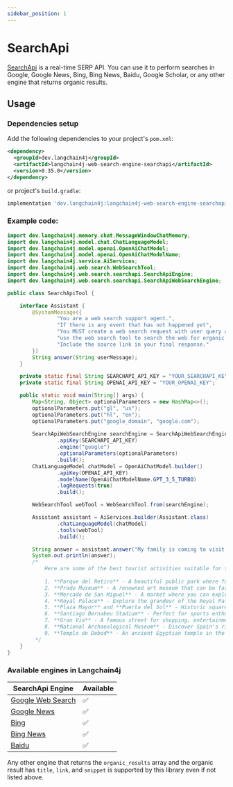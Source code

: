```yaml
---
sidebar_position: 1
---
```


# SearchApi

[SearchApi](https://www.searchapi.io/) is a real-time SERP API. You can use it to perform searches in Google, Google News, Bing, Bing News, Baidu, Google Scholar, or any other engine that returns organic results.

## Usage

### Dependencies setup

Add the following dependencies to your project's `pom.xml`:
```xml
<dependency>
  <groupId>dev.langchain4j</groupId>
  <artifactId>langchain4j-web-search-engine-searchapi</artifactId>
  <version>0.35.0</version>
</dependency>
```

or project's `build.gradle`:

```groovy
implementation 'dev.langchain4j:langchain4j-web-search-engine-searchapi:0.35.0'
```

### Example code:

```java
import dev.langchain4j.memory.chat.MessageWindowChatMemory;
import dev.langchain4j.model.chat.ChatLanguageModel;
import dev.langchain4j.model.openai.OpenAiChatModel;
import dev.langchain4j.model.openai.OpenAiChatModelName;
import dev.langchain4j.service.AiServices;
import dev.langchain4j.web.search.WebSearchTool;
import dev.langchain4j.web.search.searchapi.SearchApiEngine;
import dev.langchain4j.web.search.searchapi.SearchApiWebSearchEngine;

public class SearchApiTool {

    interface Assistant {
        @SystemMessage({
                "You are a web search support agent.",
                "If there is any event that has not happened yet",
                "You MUST create a web search request with user query and",
                "use the web search tool to search the web for organic web results.",
                "Include the source link in your final response."
        })
        String answer(String userMessage);
    }

    private static final String SEARCHAPI_API_KEY = "YOUR_SEARCHAPI_KEY";
    private static final String OPENAI_API_KEY = "YOUR_OPENAI_KEY";

    public static void main(String[] args) {
        Map<String, Object> optionalParameters = new HashMap<>();
        optionalParameters.put("gl", "us");
        optionalParameters.put("hl", "en");
        optionalParameters.put("google_domain", "google.com");
        
        SearchApiWebSearchEngine searchEngine = SearchApiWebSearchEngine.builder()
                .apiKey(SEARCHAPI_API_KEY)
                .engine("google")
                .optionalParameters(optionalParameters)
                .build();
        ChatLanguageModel chatModel = OpenAiChatModel.builder()
                .apiKey(OPENAI_API_KEY)
                .modelName(OpenAiChatModelName.GPT_3_5_TURBO)
                .logRequests(true)
                .build();

        WebSearchTool webTool = WebSearchTool.from(searchEngine);

        Assistant assistant = AiServices.builder(Assistant.class)
                .chatLanguageModel(chatModel)
                .tools(webTool)
                .build();

        String answer = assistant.answer("My family is coming to visit me in Madrid next week, list the best tourist activities suitable for the whole family");
        System.out.println(answer);
        /*
            Here are some of the best tourist activities suitable for the whole family in Madrid:
            
            1. **Parque del Retiro** - A beautiful public park where families can enjoy nature and various activities.
            2. **Prado Museum** - A renowned art museum that can be fascinating for both adults and children.
            3. **Mercado de San Miguel** - A market where you can explore and taste delicious Spanish food.
            4. **Royal Palace** - Explore the grandeur of the Royal Palace of Madrid.
            5. **Plaza Mayor** and **Puerta del Sol** - Historic squares with a vibrant atmosphere.
            6. **Santiago Bernabeu Stadium** - Perfect for sports enthusiasts and soccer fans.
            7. **Gran Via** - A famous street for shopping, entertainment, and sightseeing.
            8. **National Archaeological Museum** - Discover Spain's rich history through archaeological artifacts.
            9. **Templo de Debod** - An ancient Egyptian temple in the heart of Madrid.
         */
    }
}
```

### Available engines in Langchain4j

| SearchApi Engine                                          | Available |
|-----------------------------------------------------------|-----------|
| [Google Web Search](https://www.searchapi.io/docs/google) | ✅         |
| [Google News](https://www.searchapi.io/docs/google-news)  | ✅         |
| [Bing](https://www.searchapi.io/docs/bing)                | ✅         |
| [Bing News](https://www.searchapi.io/docs/bing-news)      | ✅         |
| [Baidu](https://www.searchapi.io/docs/baidu)              | ✅         |

Any other engine that returns the `organic_results` array and the organic result has `title`, `link`, and `snippet` is supported by this library even if not listed above.
